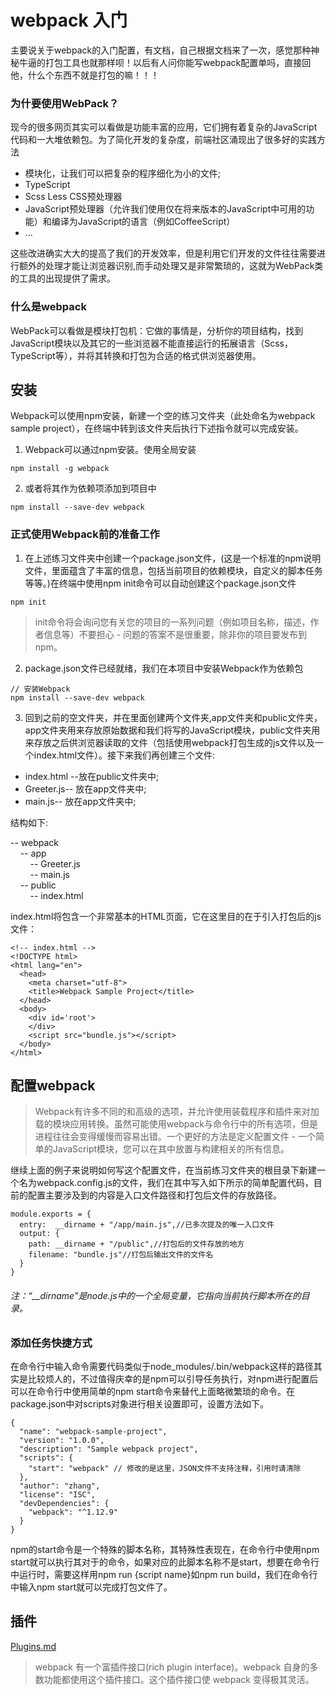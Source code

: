 # webpack 入门

主要说关于webpack的入门配置，有文档，自己根据文档来了一次，感觉那种神秘牛逼的打包工具也就那样呗！以后有人问你能写webpack配置单吗，直接回他，什么个东西不就是打包的嘛！！！


### 为什要使用WebPack？
现今的很多网页其实可以看做是功能丰富的应用，它们拥有着复杂的JavaScript代码和一大堆依赖包。为了简化开发的复杂度，前端社区涌现出了很多好的实践方法

- 模块化，让我们可以把复杂的程序细化为小的文件;
- TypeScript
- Scss Less CSS预处理器
- JavaScript预处理器（允许我们使用仅在将来版本的JavaScript中可用的功能）和编译为JavaScript的语言（例如CoffeeScript）
- ...

这些改进确实大大的提高了我们的开发效率，但是利用它们开发的文件往往需要进行额外的处理才能让浏览器识别,而手动处理又是非常繁琐的，这就为WebPack类的工具的出现提供了需求。

### 什么是webpack
WebPack可以看做是模块打包机：它做的事情是，分析你的项目结构，找到JavaScript模块以及其它的一些浏览器不能直接运行的拓展语言（Scss，TypeScript等），并将其转换和打包为合适的格式供浏览器使用。

## 安装
Webpack可以使用npm安装，新建一个空的练习文件夹（此处命名为webpack sample project），在终端中转到该文件夹后执行下述指令就可以完成安装。

1. Webpack可以通过npm安装。使用全局安装

```
npm install -g webpack
```

2. 或者将其作为依赖项添加到项目中 


```
npm install --save-dev webpack
```
### 正式使用Webpack前的准备工作
1. 在上述练习文件夹中创建一个package.json文件，(这是一个标准的npm说明文件，里面蕴含了丰富的信息，包括当前项目的依赖模块，自定义的脚本任务等等。)在终端中使用npm init命令可以自动创建这个package.json文件


```
npm init
```
> init命令将会询问您有关您的项目的一系列问题（例如项目名称，描述，作者信息等）不要担心 - 问题的答案不是很重要，除非你的项目要发布到npm。

2. package.json文件已经就绪，我们在本项目中安装Webpack作为依赖包


```
// 安装Webpack
npm install --save-dev webpack
```
3. 回到之前的空文件夹，并在里面创建两个文件夹,app文件夹和public文件夹，app文件夹用来存放原始数据和我们将写的JavaScript模块，public文件夹用来存放之后供浏览器读取的文件（包括使用webpack打包生成的js文件以及一个index.html文件）。接下来我们再创建三个文件:


- index.html --放在public文件夹中;
- Greeter.js-- 放在app文件夹中;
- main.js-- 放在app文件夹中;

结构如下:
<html>

-- webpack<br/>
    &nbsp;&nbsp;&nbsp;&nbsp;-- app<br/>
        &nbsp;&nbsp;&nbsp;&nbsp;&nbsp;&nbsp;&nbsp;&nbsp;-- Greeter.js<br/>
        &nbsp;&nbsp;&nbsp;&nbsp;&nbsp;&nbsp;&nbsp;&nbsp;-- main.js<br/>
    &nbsp;&nbsp;&nbsp;&nbsp;-- public<br/>
    &nbsp;&nbsp;&nbsp;&nbsp;&nbsp;&nbsp;&nbsp;&nbsp;-- index.html
</html>

index.html将包含一个非常基本的HTML页面，它在这里目的在于引入打包后的js文件：

```
<!-- index.html -->
<!DOCTYPE html>
<html lang="en">
  <head>
    <meta charset="utf-8">
    <title>Webpack Sample Project</title>
  </head>
  <body>
    <div id='root'>
    </div>
    <script src="bundle.js"></script>
  </body>
</html>

```

## 配置webpack
> Webpack有许多不同的和高级的选项，并允许使用装载程序和插件来对加载的模块应用转换。虽然可能使用webpack与命令行中的所有选项，但是进程往往会变得缓慢而容易出错。一个更好的方法是定义配置文件 - 一个简单的JavaScript模块，您可以在其中放置与构建相关的所有信息。

继续上面的例子来说明如何写这个配置文件，在当前练习文件夹的根目录下新建一个名为webpack.config.js的文件，我们在其中写入如下所示的简单配置代码，目前的配置主要涉及到的内容是入口文件路径和打包后文件的存放路径。


```
module.exports = {
  entry:  __dirname + "/app/main.js",//已多次提及的唯一入口文件
  output: {
    path: __dirname + "/public",//打包后的文件存放的地方
    filename: "bundle.js"//打包后输出文件的文件名
  }
}

```
###### 注：“__dirname”是node.js中的一个全局变量，它指向当前执行脚本所在的目录。

### 添加任务快捷方式
在命令行中输入命令需要代码类似于node_modules/.bin/webpack这样的路径其实是比较烦人的，不过值得庆幸的是npm可以引导任务执行，对npm进行配置后可以在命令行中使用简单的npm start命令来替代上面略微繁琐的命令。在package.json中对scripts对象进行相关设置即可，设置方法如下。


```
{
  "name": "webpack-sample-project",
  "version": "1.0.0",
  "description": "Sample webpack project",
  "scripts": {
    "start": "webpack" // 修改的是这里，JSON文件不支持注释，引用时请清除
  },
  "author": "zhang",
  "license": "ISC",
  "devDependencies": {
    "webpack": "^1.12.9"
  }
}

```

npm的start命令是一个特殊的脚本名称，其特殊性表现在，在命令行中使用npm start就可以执行其对于的命令，如果对应的此脚本名称不是start，想要在命令行中运行时，需要这样用npm run {script name}如npm run build，我们在命令行中输入npm start就可以完成打包文件了。



## 插件

[Plugins.md](./Plugins.md)
> webpack 有一个富插件接口(rich plugin interface)。webpack 自身的多数功能都使用这个插件接口。这个插件接口使 webpack 变得极其灵活。
